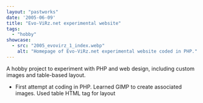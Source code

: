 ```yaml
---
layout: "pastworks"
date: '2005-06-09'
title: "Evo-ViRz.net experimental website"
tags:
  - "hobby"
showcase:
  - src: "2005_evovirz_1_index.webp"
    alt: "Homepage of Evo-ViRz.net experimental website coded in PHP."
---
```

A hobby project to experiment with PHP and web design, including custom images and table-based layout.

- First attempt at coding in PHP. Learned GIMP to create associated images. Used table HTML tag for layout
